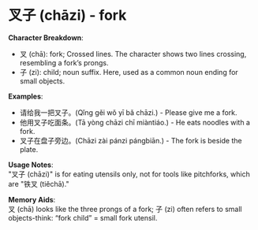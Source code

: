 # **叉子 (chāzi) - fork**

**Character Breakdown**:  
- 叉 (chā): fork; Crossed lines. The character shows two lines crossing, resembling a fork’s prongs.  
- 子 (zi): child; noun suffix. Here, used as a common noun ending for small objects.

**Examples**:  
- 请给我一把叉子。(Qǐng gěi wǒ yī bǎ chāzi.) - Please give me a fork.  
- 他用叉子吃面条。(Tā yòng chāzi chī miàntiáo.) - He eats noodles with a fork.  
- 叉子在盘子旁边。(Chāzi zài pánzi pángbiān.) - The fork is beside the plate.

**Usage Notes**:  
"叉子 (chāzi)" is for eating utensils only, not for tools like pitchforks, which are "铁叉 (tiěchā)."

**Memory Aids**:  
叉 (chā) looks like the three prongs of a fork; 子 (zi) often refers to small objects-think: “fork child” = small fork utensil.